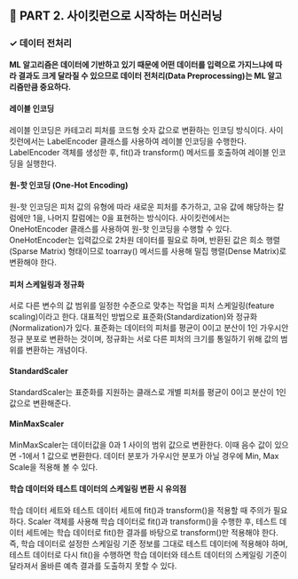 <h2>📌 PART 2. 사이킷런으로 시작하는 머신러닝</h2>
<h3>✓ 데이터 전처리</h3>

**ML 알고리즘은 데이터에 기반하고 있기 때문에 어떤 데이터를 입력으로 가지느냐에 따라 결과도 크게 달라질 수 있으므로 데이터 전처리(Data Preprocessing)는 ML 알고리즘만큼 중요하다.**

<h4>레이블 인코딩</h4>
레이블 인코딩은 카테고리 피처를 코드형 숫자 값으로 변환하는 인코딩 방식이다. 사이킷런에서는 LabelEncoder 클래스를 사용하여 레이블 인코딩을 수행한다. LabelEncoder 객체를 생성한 후, fit()과 transform() 메서드를 호출하여 레이블 인코딩을 실행한다.<br>

<h4>원-핫 인코딩 (One-Hot Encoding)</h4>
원-핫 인코딩은 피처 값의 유형에 따라 새로운 피처를 추가하고, 고유 값에 해당하는 칼럼에만 1을, 나머지 칼럼에는 0을 표현하는 방식이다. 사이킷런에서는 OneHotEncoder 클래스를 사용하여 원-핫 인코딩을 수행할 수 있다. OneHotEncoder는 입력값으로 2차원 데이터를 필요로 하며, 반환된 값은 희소 행렬(Sparse Matrix) 형태이므로 toarray() 메서드를 사용해 밀집 행렬(Dense Matrix)로 변환해야 한다.<br>

<h4>피처 스케일링과 정규화</h4>
서로 다른 변수의 값 범위를 일정한 수준으로 맞추는 작업을 피처 스케일링(feature scaling)이라고 한다. 대표적인 방법으로 표준화(Standardization)와 정규화(Normalization)가 있다. 표준화는 데이터의 피처를 평균이 0이고 분산이 1인 가우시안 정규 분포로 변환하는 것이며, 정규화는 서로 다른 피처의 크기를 통일하기 위해 값의 범위를 변환하는 개념이다. <br>

<h4>StandardScaler</h4>
StandardScaler는 표준화를 지원하는 클래스로 개별 피처를 평균이 0이고 분산이 1인 값으로 변환해준다.<br>

<h4>MinMaxScaler</h4>
MinMaxScaler는 데이터값을 0과 1 사이의 범위 값으로 변환한다. 이때 음수 값이 있으면 -1에서 1 값으로 변환한다. 데이터 분포가 가우시안 분포가 아닐 경우에 Min, Max Scale을 적용해 볼 수 있다.<br>

<h4>학습 데이터와 테스트 데이터의 스케일링 변환 시 유의점</h4>
학습 데이터 세트와 테스트 데이터 세트에 fit()과 transform()을 적용할 때 주의가 필요하다. Scaler 객체를 사용해 학습 데이터로 fit()과 transform()을 수행한 후, 테스트 데이터 세트에는 학습 데이터로 fit()한 결과를 바탕으로 transform()만 적용해야 한다. 즉, 학습 데이터로 설정한 스케일링 기준 정보를 그대로 테스트 데이터에 적용해야 하며, 테스트 데이터로 다시 fit()을 수행하면 학습 데이터와 테스트 데이터의 스케일링 기준이 달라져서 올바른 예측 결과를 도출하지 못할 수 있다.<br>
